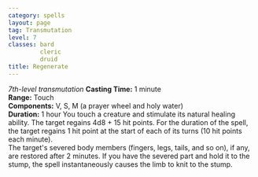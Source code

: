 ```yaml
---
category: spells
layout: page
tag: Transmutation
level: 7
classes: bard
         cleric
         druid
title: Regenerate 
---
```

_7th-level transmutation_ 
**Casting Time:** 1 minute    
**Range:** Touch    
**Components:** V, S, M (a prayer wheel and holy water)    
**Duration:** 1 hour 
You touch a creature and stimulate its natural healing ability. The target regains 4d8 + 15 hit points. For the duration of the spell, the target regains 1 hit point at the start of each of its turns (10 hit points each minute).    
The target's severed body members (fingers, legs, tails, and so on), if any, are restored after 2 minutes. If you have the severed part and hold it to the stump, the spell instantaneously causes the limb to knit to the stump. 
